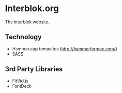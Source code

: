 # Interblok.org
The interblok website.

## Technology
- Hammer.app tempaltes (http://hammerformac.com/)
- SASS

## 3rd Party Libraries
- FitVid.js
- FontDeck
